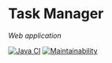 # Task Manager
*Web application*

[![Java CI](https://github.com/<user_name>/<repository_name>/workflows/Java%20CI/badge.svg)](https://github.com/<user_name>/<repository_name>/actions)
[![Maintainability](https://api.codeclimate.com/v1/badges/dfc50c2d88cd46d069c1/maintainability)](https://codeclimate.com/github/<user_name>/<repository_name>//maintainability)
